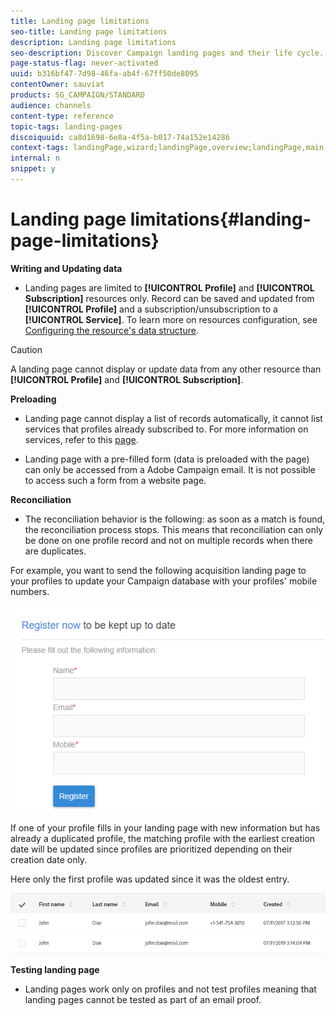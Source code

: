 ```yaml
---
title: Landing page limitations
seo-title: Landing page limitations
description: Landing page limitations
seo-description: Discover Campaign landing pages and their life cycle.
page-status-flag: never-activated
uuid: b316bf47-7d98-46fa-ab4f-67ff50de8095
contentOwner: sauviat
products: SG_CAMPAIGN/STANDARD
audience: channels
content-type: reference
topic-tags: landing-pages
discoiquuid: ca8d1698-6e8a-4f5a-b017-74a152e14286
context-tags: landingPage,wizard;landingPage,overview;landingPage,main
internal: n
snippet: y
---
```


# Landing page limitations{#landing-page-limitations}

**Writing and Updating data**

* Landing pages are limited to **[!UICONTROL Profile]** and **[!UICONTROL Subscription]** resources only. Record can be saved and updated from **[!UICONTROL Profile]** and a subscription/unsubscription to a **[!UICONTROL Service]**.
To learn more on resources configuration, see [Configuring the resource's data structure](../../developing/using/configuring-the-resource-s-data-structure.md).

>[!CAUTION]
>
> A landing page cannot display or update data from any other resource than **[!UICONTROL Profile]** and **[!UICONTROL Subscription]**.

**Preloading**

* Landing page cannot display a list of records automatically, it cannot list services that profiles already subscribed to. For more information on services, refer to this [page](../../audiences/using/creating-a-service.md).

* Landing page with a pre-filled form (data is preloaded with the page) can only be accessed from a Adobe Campaign email. It is not possible to access such a form from a website page.

**Reconciliation**

* The reconciliation behavior is the following: as soon as a match is found, the reconciliation process stops. This means that reconciliation can only be done on one profile record and not on multiple records when there are duplicates.

For example, you want to send the following acquisition landing page to your profiles to update your Campaign database with your profiles' mobile numbers.

![](assets/landing_page_limitation_1.png)

If one of your profile fills in your landing page with new information but has already a duplicated profile, the matching profile with the earliest creation date will be updated since profiles are prioritized depending on their creation date only.

Here only the first profile was updated since it was the oldest entry.

![](assets/landing_page_limitation_2.png)

**Testing landing page**

* Landing pages work only on profiles and not test profiles meaning that landing pages cannot be tested as part of an email proof.
